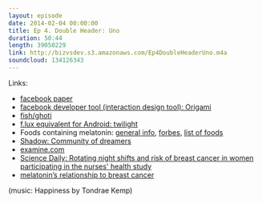 ```yaml
---
layout: episode
date: 2014-02-04 00:00:00
title: Ep 4. Double Header: Uno
duration: 50:44
length: 39050229
link: http://bizvsdev.s3.amazonaws.com/Ep4DoubleHeaderUno.m4a
soundcloud: 134126343
---
```


Links:

- [facebook paper](https://m.facebook.com/paper/)
- [facebook developer tool (interaction design tool): Origami](https://m.facebook.com/paper/)
- [fish/ghoti](http://en.wikipedia.org/wiki/Ghoti)
- [f.lux equivalent for Android: twilight](https://play.google.com/store/apps/details?id=com.urbandroid.lux&hl=en)
- Foods containing melatonin: [general info](http://www.thehealersjournal.com/2013/04/08/foods-high-in-melatonin/), [forbes](http://www.forbes.com/sites/melaniehaiken/2012/06/30/5-surprising-foods-that-help-you-sleep/), [list of foods](http://www.immunehealthscience.com/foods-with-melatonin.html) 
- [Shadow: Community of dreamers](https://www.kickstarter.com/projects/hunterleesoik/shadow-community-of-dreamers)
- [examine.com](http://examine.com/)
- [Science Daily: Rotating night shifts and risk of breast cancer in women participating in the nurses' health study](http://www.sciencedaily.com/releases/2013/07/130701190203.htm)
- [melatonin’s relationship to breast cancer](http://www.cancer.org/treatment/treatmentsandsideeffects/complementaryandalternativemedicine/pharmacologicalandbiologicaltreatment/melatonin)

(music: Happiness by Tondrae Kemp)